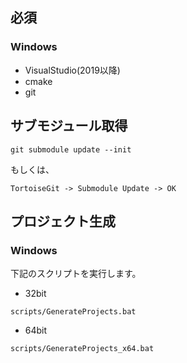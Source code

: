 
## 必須

### Windows

- VisualStudio(2019以降)
- cmake
- git

## サブモジュール取得

```
git submodule update --init
```

もしくは、

```
TortoiseGit -> Submodule Update -> OK
```

## プロジェクト生成

### Windows

下記のスクリプトを実行します。

- 32bit

```
scripts/GenerateProjects.bat
```

- 64bit

```
scripts/GenerateProjects_x64.bat
```



